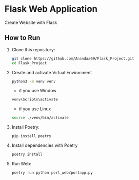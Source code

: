 # Flask Web Application
Create Website with Flask
## How to Run
1. Clone this repository:
   ```bash
   git clone https://github.com/Anandaa69/Flask_Project.git
   cd Flask_Project
   ```
2. Create and activate Virtual Environment
   ```bash
   python3 -m venv venv
   ```
   - if you use Window
   ```bash
   venv\Scripts\activate
   ```
   - if you use Linux
   ```bash
   source ./venv/bin/activate
   ```
4. Install Poetry:
   ```bash
   pip install poetry
   ```
5. Install dependencies with Poetry
   ```bash
   poetry install
   ```
6. Run Web:
   ```bash
   poetry run python port_web/portapp.py
   ```
